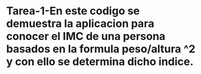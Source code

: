 # Tarea-1-En este codigo se demuestra la aplicacion para conocer el IMC de una persona basados en la formula peso/altura ^2 y con ello se determina dicho indice. 
